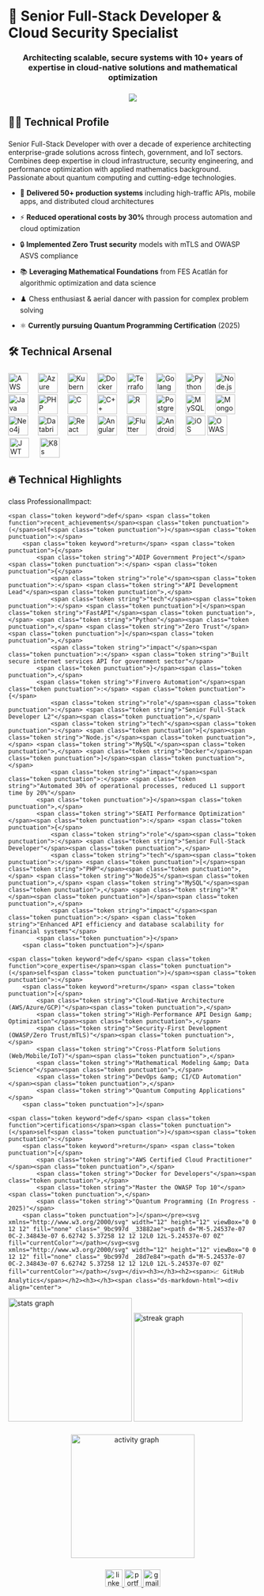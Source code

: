 <h1><span>🚀 Senior Full-Stack Developer &amp; Cloud Security Specialist</span></h1>
<span class="ds-markdown-html">
<h3 align="center">Architecting scalable, secure systems with 10+ years of expertise in cloud-native solutions and mathematical optimization</h3></span><h3></h3><span class="ds-markdown-html"><div align="center">
  <img src="https://visitor-badge.laobi.icu/badge?page_id=OdinoCano.OdinoCano&amp;"  />
</div></span><h3></h3><h2><span>👨‍💻 Technical Profile</span></h2><h3></h3><span class="ds-markdown-html"><p align="left">
Senior Full-Stack Developer with over a decade of experience architecting enterprise-grade solutions across fintech, government, and IoT sectors. Combines deep expertise in cloud infrastructure, security engineering, and performance optimization with applied mathematics background. Passionate about quantum computing and cutting-edge technologies.</span><ul><li><p class="ds-markdown-paragraph"><span>🔭 </span><strong><span>Delivered 50+ production systems</span></strong><span> including high-traffic APIs, mobile apps, and distributed cloud architectures</span></p></li><li><p class="ds-markdown-paragraph"><span>⚡ </span><strong><span>Reduced operational costs by 30%</span></strong><span> through process automation and cloud optimization</span></p></li><li><p class="ds-markdown-paragraph"><span>🔒 </span><strong><span>Implemented Zero Trust security</span></strong><span> models with mTLS and OWASP ASVS compliance</span></p></li><li><p class="ds-markdown-paragraph"><span>📚 </span><strong><span>Leveraging Mathematical Foundations</span></strong><span> from FES Acatlán for algorithmic optimization and data science</span></p></li><li><p class="ds-markdown-paragraph"><span>♟️ Chess enthusiast &amp; aerial dancer with passion for complex problem solving</span></p></li><li><p class="ds-markdown-paragraph"><span>⚛️ </span><strong><span>Currently pursuing Quantum Programming Certification</span></strong><span> (2025)</span></p></li></ul><span class="ds-markdown-html"></p></span><h3></h3><h2><span>🛠️ Technical Arsenal</span></h2><h3></h3><span class="ds-markdown-html"><div align="left">
  <!-- Cloud &amp; DevOps -->
  <img src="https://cdn.jsdelivr.net/gh/devicons/devicon/icons/amazonwebservices/amazonwebservices-original.svg" height="40" alt="AWS" title="AWS"/>
  <img width="12" />
  <img src="https://cdn.jsdelivr.net/gh/devicons/devicon/icons/azure/azure-original.svg" height="40" alt="Azure" title="Azure"/>
  <img width="12" />
  <img src="https://cdn.jsdelivr.net/gh/devicons/devicon/icons/kubernetes/kubernetes-plain.svg" height="40" alt="Kubernetes" title="Kubernetes"/>
  <img width="12" />
  <img src="https://cdn.jsdelivr.net/gh/devicons/devicon/icons/docker/docker-original.svg" height="40" alt="Docker" title="Docker"/>
  <img width="12" />
  <img src="https://cdn.jsdelivr.net/gh/devicons/devicon/icons/terraform/terraform-original.svg" height="40" alt="Terraform" title="Terraform"/>
  <img width="12" /></span><span class="ds-markdown-html">  <!-- Backend --></span><span class="ds-markdown-html">  <img src="https://cdn.jsdelivr.net/gh/devicons/devicon/icons/go/go-original-wordmark.svg" height="40" alt="Golang" title="Golang"/>
  <img width="12" />
  <img src="https://cdn.jsdelivr.net/gh/devicons/devicon/icons/python/python-original.svg" height="40" alt="Python" title="Python"/>
  <img width="12" />
  <img src="https://cdn.jsdelivr.net/gh/devicons/devicon/icons/nodejs/nodejs-original.svg" height="40" alt="Node.js" title="Node.js"/>
  <img width="12" />
  <img src="https://cdn.jsdelivr.net/gh/devicons/devicon/icons/java/java-original.svg" height="40" alt="Java" title="Java"/>
  <img width="12" />
  <img src="https://cdn.jsdelivr.net/gh/devicons/devicon/icons/php/php-original.svg" height="40" alt="PHP" title="PHP"/>
  <img width="12" />
  <img src="https://cdn.jsdelivr.net/gh/devicons/devicon/icons/c/c-original.svg" height="40" alt="C" title="C"/>
  <img width="12" />
  <img src="https://cdn.jsdelivr.net/gh/devicons/devicon/icons/cplusplus/cplusplus-original.svg" height="40" alt="C++" title="C++"/>
  <img width="12" />
  <img src="https://cdn.jsdelivr.net/gh/devicons/devicon/icons/r/r-original.svg" height="40" alt="R" title="R"/>
  <img width="12" /></span><span class="ds-markdown-html">  <!-- Databases --></span><span class="ds-markdown-html">  <img src="https://cdn.jsdelivr.net/gh/devicons/devicon/icons/postgresql/postgresql-original.svg" height="40" alt="PostgreSQL" title="PostgreSQL"/>
  <img width="12" />
  <img src="https://cdn.jsdelivr.net/gh/devicons/devicon/icons/mysql/mysql-original.svg" height="40" alt="MySQL" title="MySQL"/>
  <img width="12" />
  <img src="https://cdn.jsdelivr.net/gh/devicons/devicon/icons/mongodb/mongodb-original.svg" height="40" alt="MongoDB" title="MongoDB"/>
  <img width="12" />
  <img src="https://cdn.jsdelivr.net/gh/devicons/devicon/icons/neo4j/neo4j-original.svg" height="40" alt="Neo4j" title="Neo4j"/>
  <img width="12" />
  <img src="https://img.icons8.com/color/48/databricks.png" height="40" alt="Databricks" title="Databricks"/>
  <img width="12" /></span><span class="ds-markdown-html">  <!-- Frontend &amp; Mobile --></span><span class="ds-markdown-html">  <img src="https://cdn.jsdelivr.net/gh/devicons/devicon/icons/react/react-original.svg" height="40" alt="React" title="React"/>
  <img width="12" />
  <img src="https://cdn.jsdelivr.net/gh/devicons/devicon/icons/angular/angular-original.svg" height="40" alt="Angular" title="Angular"/>
  <img width="12" />
  <img src="https://cdn.jsdelivr.net/gh/devicons/devicon/icons/flutter/flutter-original.svg" height="40" alt="Flutter" title="Flutter"/>
  <img width="12" />
  <img src="https://cdn.jsdelivr.net/gh/devicons/devicon/icons/android/android-original.svg" height="40" alt="Android" title="Android"/>
  <img width="12" />
  <img src="https://cdn.jsdelivr.net/gh/devicons/devicon/icons/swift/swift-original.svg" height="40" alt="iOS" title="iOS"/></span><span class="ds-markdown-html">  <!-- Security --></span><span class="ds-markdown-html">  <img src="https://img.icons8.com/color/48/owasp.png" height="40" alt="OWASP" title="OWASP"/>
  <img width="12" />
  <img src="https://jwt.io/img/pic_logo.svg" height="40" alt="JWT" title="JWT" style="background:white;padding:2px;"/>
  <img width="12" />
  <img src="https://www.vectorlogo.zone/logos/kubernetes/kubernetes-icon.svg" height="40" alt="K8s Security" title="K8s Security"/>
</div></span><h3></h3><h2><span>🔥 Technical Highlights</span></h2><h3></h3><div class="md-code-block md-code-block-dark"><div class="md-code-block-banner-wrap"><div class="md-code-block-banner md-code-block-banner-lite"><div class="_121d384"><div class="d2a24f03">class ProfessionalImpact</span><span class="token punctuation">:</span>
    
    <span class="token keyword">def</span> <span class="token function">recent_achievements</span><span class="token punctuation">(</span>self<span class="token punctuation">)</span><span class="token punctuation">:</span>
        <span class="token keyword">return</span> <span class="token punctuation">{</span>
            <span class="token string">"ADIP Government Project"</span><span class="token punctuation">:</span> <span class="token punctuation">{</span>
                <span class="token string">"role"</span><span class="token punctuation">:</span> <span class="token string">"API Development Lead"</span><span class="token punctuation">,</span>
                <span class="token string">"tech"</span><span class="token punctuation">:</span> <span class="token punctuation">[</span><span class="token string">"FastAPI"</span><span class="token punctuation">,</span> <span class="token string">"Python"</span><span class="token punctuation">,</span> <span class="token string">"Zero Trust"</span><span class="token punctuation">]</span><span class="token punctuation">,</span>
                <span class="token string">"impact"</span><span class="token punctuation">:</span> <span class="token string">"Built secure internet services API for government sector"</span>
            <span class="token punctuation">}</span><span class="token punctuation">,</span>
            <span class="token string">"Finvero Automation"</span><span class="token punctuation">:</span> <span class="token punctuation">{</span>
                <span class="token string">"role"</span><span class="token punctuation">:</span> <span class="token string">"Senior Full-Stack Developer L2"</span><span class="token punctuation">,</span>
                <span class="token string">"tech"</span><span class="token punctuation">:</span> <span class="token punctuation">[</span><span class="token string">"Node.js"</span><span class="token punctuation">,</span> <span class="token string">"MySQL"</span><span class="token punctuation">,</span> <span class="token string">"Docker"</span><span class="token punctuation">]</span><span class="token punctuation">,</span>
                <span class="token string">"impact"</span><span class="token punctuation">:</span> <span class="token string">"Automated 30% of operational processes, reduced L1 support time by 20%"</span>
            <span class="token punctuation">}</span><span class="token punctuation">,</span>
            <span class="token string">"SEATI Performance Optimization"</span><span class="token punctuation">:</span> <span class="token punctuation">{</span>
                <span class="token string">"role"</span><span class="token punctuation">:</span> <span class="token string">"Senior Full-Stack Developer"</span><span class="token punctuation">,</span>
                <span class="token string">"tech"</span><span class="token punctuation">:</span> <span class="token punctuation">[</span><span class="token string">"PHP"</span><span class="token punctuation">,</span> <span class="token string">"NodeJS"</span><span class="token punctuation">,</span> <span class="token string">"MySQL"</span><span class="token punctuation">,</span> <span class="token string">"R"</span><span class="token punctuation">]</span><span class="token punctuation">,</span>
                <span class="token string">"impact"</span><span class="token punctuation">:</span> <span class="token string">"Enhanced API efficiency and database scalability for financial systems"</span>
            <span class="token punctuation">}</span>
        <span class="token punctuation">}</span>
    
    <span class="token keyword">def</span> <span class="token function">core_expertise</span><span class="token punctuation">(</span>self<span class="token punctuation">)</span><span class="token punctuation">:</span>
        <span class="token keyword">return</span> <span class="token punctuation">[</span>
            <span class="token string">"Cloud-Native Architecture (AWS/Azure/GCP)"</span><span class="token punctuation">,</span>
            <span class="token string">"High-Performance API Design &amp; Optimization"</span><span class="token punctuation">,</span>
            <span class="token string">"Security-First Development (OWASP/Zero Trust/mTLS)"</span><span class="token punctuation">,</span>
            <span class="token string">"Cross-Platform Solutions (Web/Mobile/IoT)"</span><span class="token punctuation">,</span>
            <span class="token string">"Mathematical Modeling &amp; Data Science"</span><span class="token punctuation">,</span>
            <span class="token string">"DevOps &amp; CI/CD Automation"</span><span class="token punctuation">,</span>
            <span class="token string">"Quantum Computing Applications"</span>
        <span class="token punctuation">]</span>
    
    <span class="token keyword">def</span> <span class="token function">certifications</span><span class="token punctuation">(</span>self<span class="token punctuation">)</span><span class="token punctuation">:</span>
        <span class="token keyword">return</span> <span class="token punctuation">[</span>
            <span class="token string">"AWS Certified Cloud Practitioner"</span><span class="token punctuation">,</span>
            <span class="token string">"Docker for Developers"</span><span class="token punctuation">,</span>
            <span class="token string">"Master the OWASP Top 10"</span><span class="token punctuation">,</span>
            <span class="token string">"Quantum Programming (In Progress - 2025)"</span>
        <span class="token punctuation">]</span></pre><svg xmlns="http://www.w3.org/2000/svg" width="12" height="12" viewBox="0 0 12 12" fill="none" class="_9bc997d _33882ae"><path d="M-5.24537e-07 0C-2.34843e-07 6.62742 5.37258 12 12 12L0 12L-5.24537e-07 0Z" fill="currentColor"></path></svg><svg xmlns="http://www.w3.org/2000/svg" width="12" height="12" viewBox="0 0 12 12" fill="none" class="_9bc997d _28d7e84"><path d="M-5.24537e-07 0C-2.34843e-07 6.62742 5.37258 12 12 12L0 12L-5.24537e-07 0Z" fill="currentColor"></path></svg></div><h3></h3><h2><span>📈 GitHub Analytics</span></h2><h3></h3><span class="ds-markdown-html"><div align="center">
  <img src="https://github-readme-stats.vercel.app/api?username=OdinoCano&amp;hide_title=false&amp;hide_rank=false&amp;show_icons=true&amp;include_all_commits=true&amp;count_private=true&amp;disable_animations=false&amp;theme=dark&amp;locale=en&amp;hide_border=false&amp;order=1" height="250" alt="stats graph"  />
  <img src="https://streak-stats.demolab.com?user=OdinoCano&amp;locale=en&amp;mode=weekly&amp;theme=dark&amp;hide_border=false&amp;border_radius=5&amp;date_format=j/n%5B/Y%5D&amp;order=3" height="220" alt="streak graph"  />
</div></span><h3></h3><span class="ds-markdown-html"><div align="center">
  <img src="https://github-readme-activity-graph.vercel.app/graph?username=OdinoCano&amp;bg_color=000000&amp;color=ffffff&amp;line=00ff00&amp;point=ffffff&amp;area=true&amp;hide_border=true" height="250" alt="activity graph" />
</div></span><h3></h3><span class="ds-markdown-html"><div align="center">
  <a href="https://linkedin.com/in/edgar-misael-cano-dominguez-234333228" target="_blank">
    <img src="https://img.shields.io/static/v1?message=LinkedIn&amp;logo=linkedin&amp;label=&amp;color=0077B5&amp;logoColor=white&amp;labelColor=&amp;style=for-the-badge" height="35" alt="linkedin logo"  />
  </a>
  <a href="https://cv4me.net" target="_blank">
    <img src="https://img.shields.io/static/v1?message=Portfolio&amp;logo=react&amp;label=&amp;color=61DAFB&amp;logoColor=white&amp;labelColor=&amp;style=for-the-badge" height="35" alt="portfolio logo"  />
  </a>
  <a href="mailto:edgarcano.166@gmail.com" target="_blank">
    <img src="https://img.shields.io/static/v1?message=Gmail&amp;logo=gmail&amp;label=&amp;color=D14836&amp;logoColor=white&amp;labelColor=&amp;style=for-the-badge" height="35" alt="gmail logo"  />
  </a>
</div></span><h3></h3>
